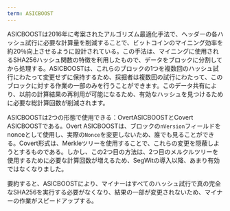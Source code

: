 ```yaml
---
term: ASICBOOST
---
```

ASICBOOSTは2016年に考案されたアルゴリズム最適化手法で、ヘッダーの各ハッシュ試行に必要な計算量を削減することで、ビットコインのマイニング効率を約20％向上させるように設計されている。この手法は、マイニングに使用されるSHA256ハッシュ関数の特徴を利用したもので、データをブロックに分割してから処理する。ASICBOOSTは、これらのブロックの1つを複数回のハッシュ試行にわたって変更せずに保持するため、採掘者は複数回の試行にわたって、このブロックに対する作業の一部のみを行うことができます。このデータ共有により、以前の計算結果の再利用が可能になるため、有効なハッシュを見つけるために必要な総計算回数が削減されます。

ASICBOOSTは2つの形態で使用できる：OvertASICBOOSTとCovert ASICBOOSTである。Overt ASICBOOSTは、ブロックの`nVersion`フィールドをnonceとして使用し、実際の`Nonce`を変更しないため、誰でも見ることができる。Covert形式は、Merkleツリーを使用することで、これらの変更を隠蔽しようとするものである。しかし、この2つ目の方法は、2つ目のメルクルツリーを使用するために必要な計算回数が増えるため、SegWitの導入以降、あまり有効ではなくなりました。

要約すると、ASICBOOSTにより、マイナーはすべてのハッシュ試行で真の完全なSHA256を実行する必要がなくなり、結果の一部が変更されないため、マイナーの作業がスピードアップする。